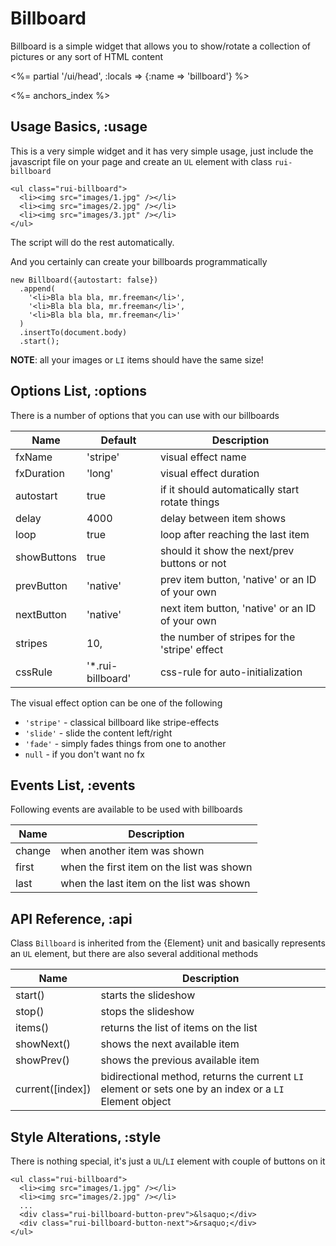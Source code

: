 # Billboard

Billboard is a simple widget that allows you to show/rotate a collection of
pictures or any sort of HTML content

<%= partial '/ui/head', :locals => {:name => 'billboard'} %>

<%= anchors_index %>

## Usage Basics, :usage

This is a very simple widget and it has very simple usage, just include the
javascript file on your page and create an `UL` element with class
`rui-billboard`

    <ul class="rui-billboard">
      <li><img src="images/1.jpg" /></li>
      <li><img src="images/2.jpg" /></li>
      <li><img src="images/3.jpt" /></li>
    </ul>

The script will do the rest automatically.

And you certainly can create your billboards programmatically

    new Billboard({autostart: false})
      .append(
        '<li>Bla bla bla, mr.freeman</li>',
        '<li>Bla bla bla, mr.freeman</li>',
        '<li>Bla bla bla, mr.freeman</li>'
      )
      .insertTo(document.body)
      .start();

__NOTE__: all your images or `LI` items should have the same size!


## Options List, :options

There is a number of options that you can use with our billboards

Name        | Default   | Description
------------|-----------|--------------------------------------------------
fxName      | 'stripe'  | visual effect name
fxDuration  | 'long'    | visual effect duration
autostart   | true      | if it should automatically start rotate things
delay       | 4000      | delay between item shows
loop        | true      | loop after reaching the last item
showButtons | true      | should it show the next/prev buttons or not
prevButton  | 'native'  | prev item button, 'native' or an ID of your own
nextButton  | 'native'  | next item button, 'native' or an ID of your own
stripes     | 10,       | the number of stripes for the 'stripe' effect
cssRule     | '\*.rui-billboard' | css-rule for auto-initialization

The visual effect option can be one of the following

* `'stripe'` - classical billboard like stripe-effects
* `'slide'`  - slide the content left/right
* `'fade'`   - simply fades things from one to another
* `null`     - if you don't want no fx


## Events List, :events

Following events are available to be used with billboards

Name   | Description
-------|--------------------------------------------------------------------
change | when another item was shown
first  | when the first item on the list was shown
last   | when the last item on the list was shown


## API Reference, :api

Class `Billboard` is inherited from the {Element} unit and basically
represents an `UL` element, but there are also several additional methods

Name        | Description
------------|--------------------------------------
start()     | starts the slideshow
stop()      | stops the slideshow
items()     | returns the list of items on the list
showNext()  | shows the next available item
showPrev()  | shows the previous available item
current(\[index\]) | bidirectional method, returns the current `LI` element or sets one by an index or a `LI` Element object


## Style Alterations, :style

There is nothing special, it's just a `UL`/`LI` element with couple of buttons
on it

    <ul class="rui-billboard">
      <li><img src="images/1.jpg" /></li>
      <li><img src="images/2.jpg" /></li>
      ...
      <div class="rui-billboard-button-prev">&lsaquo;</div>
      <div class="rui-billboard-button-next">&rsaquo;</div>
    </ul>
